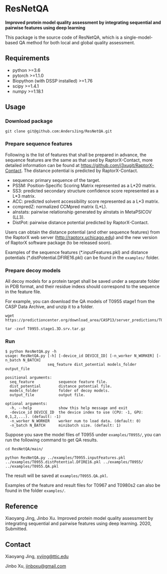 # ResNetQA

**Improved protein model quality assessment by integrating sequential and pairwise features using deep learning**

This package is the source code of ResNetQA, which is a single-model-based QA method for both local and global quality assessment.

## Requirements
* python >=3.6
* pytorch >=1.1.0
* Biopython (with DSSP installed) >=1.76
* scipy >=1.4.1
* numpy >=1.18.1

## Usage

### Download package
```
git clone git@github.com:AndersJing/ResNetQA.git
```

### Prepare sequence features

Following is the list of features that shall be prepared in advance, the sequence features are the same as that used by RaptorX-Contact, more detailed information can be found at https://github.com/j3xugit/RaptorX-Contact. The distance potential is predicted by RaptorX-Contact.

* sequence: primary sequence of the target.
* PSSM: Position-Specific Scoring Matrix represented as a L*20 matrix.
* SS3: predicted secondary structure confidence score represented as a L*3 matrix.
* ACC: predicted solvent accessibility score represented as a L*3 matrix.
* ccmpredZ: normalized CCMpred matrix (L*L).
* alnstats: pairwise relationship generated by alnstats in MetaPSICOV (L*L*3).
* DistPot: pairwise distance potential predicted by RaptorX-Contact.

Users can obtain the distance potential (and other sequence features) from the RaptorX web server (http://raptorx.uchicago.edu) and the new version of RaptorX software package (to be released soon). 

Examples of the sequence features (\*.inputFeatures.pkl) and distance potentials (*.distPotential.DFIRE16.pkl) can be found in the `examples/` folder.

### Prepare decoy models
All decoy models for a protein target shall be saved under a separate folder in PDB format, and their residue indexs should correspond to the sequence in the feature file.

For example, you can download the QA models of T0955 stage1 from the CASP Data Archive, and unzip it to a folder.
```
wget https://predictioncenter.org/download_area/CASP13/server_predictions/T0955.stage1.3D.srv.tar.gz

tar -zxvf T0955.stage1.3D.srv.tar.gz
```

### Run
```
$ python ResNetQA.py -h
usage: ResNetQA.py [-h] [-device_id DEVICE_ID] [-n_worker N_WORKER] [-n_batch N_BATCH]
                   seq_feature dist_potential models_folder output_file

positional arguments:
  seq_feature           sequence feature file.
  dist_potential        distance potential file.
  models_folder         folder of decoy models.
  output_file           output file.

optional arguments:
  -h, --help            show this help message and exit
  -device_id DEVICE_ID  the device index to use (CPU: -1, GPU: 0,1,2,...). (default: -1)
  -n_worker N_WORKER    worker num to load data. (default: 0)
  -n_batch N_BATCH      minibatch size. (default: 1)
```

Suppose you save the model files of T0955 under `examples/T0955/`, you can run the following command to get QA results.

```
cd ResNetQA/main/

python ResNetQA.py ../examples/T0955.inputFeatures.pkl ../examples/T0955.distPotential.DFIRE16.pkl ../examples/T0955/ ../examples/T0955.QA.pkl
```

The result will be saved at `examples/T0955.QA.pkl`.

Examples of the feature and result files for T0967 and T0980s2 can also be found in the folder `examples/`.

## Reference

Xiaoyang Jing, Jinbo Xu. Improved protein model quality assessment by integrating sequential and pairwise features using deep learning. 2020, Submitted.


## Contact
Xiaoyang Jing, xyjing@ttic.edu

Jinbo Xu, jinboxu@gmail.com